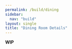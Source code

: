 ```yaml
---
permalink: /build/dining
sidebar:
  nav: "build"
layout: single
title: "Dining Room Details"
---
```


**WIP**